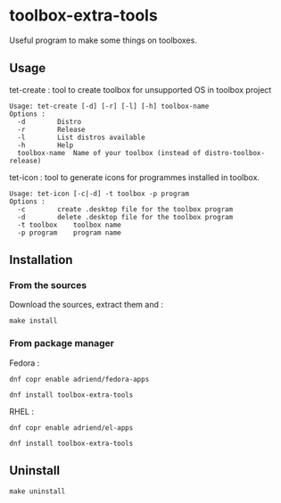 # toolbox-extra-tools

Useful program to make some things on toolboxes.

## Usage

tet-create : tool to create toolbox for unsupported OS in toolbox project
```
Usage: tet-create [-d] [-r] [-l] [-h] toolbox-name
Options :
  -d		Distro
  -r		Release
  -l		List distros available
  -h		Help
  toolbox-name	Name of your toolbox (instead of distro-toolbox-release)
```

tet-icon : tool to generate icons for programmes installed in toolbox.
```
Usage: tet-icon [-c|-d] -t toolbox -p program
Options :
  -c		create .desktop file for the toolbox program
  -d		delete .desktop file for the toolbox program
  -t toolbox	toolbox name
  -p program	program name
```

## Installation

### From the sources 

Download the sources, extract them and :
```
make install
```

### From package manager

Fedora : 
```
dnf copr enable adriend/fedora-apps
```
```
dnf install toolbox-extra-tools
```

RHEL :
```
dnf copr enable adriend/el-apps
```
```
dnf install toolbox-extra-tools
```


## Uninstall 

```
make uninstall
```
